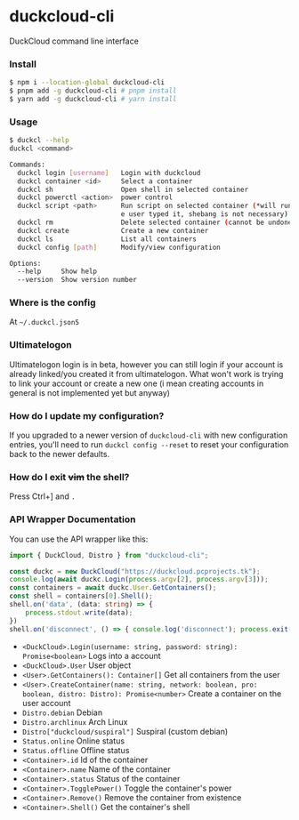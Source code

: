 # duckcloud-cli
DuckCloud command line interface
### Install
```sh
$ npm i --location-global duckcloud-cli
$ pnpm add -g duckcloud-cli # pnpm install
$ yarn add -g duckcloud-cli # yarn install
```
### Usage
```sh
$ duckcl --help
duckcl <command>

Commands:
  duckcl login [username]   Login with duckcloud
  duckcl container <id>     Select a container
  duckcl sh                 Open shell in selected container
  duckcl powerctl <action>  power control
  duckcl script <path>      Run script on selected container (*will run as if th
                            e user typed it, shebang is not necessary)
  duckcl rm                 Delete selected container (cannot be undone)
  duckcl create             Create a new container
  duckcl ls                 List all containers
  duckcl config [path]      Modify/view configuration

Options:
  --help     Show help                                                 [boolean]
  --version  Show version number                                       [boolean]

```
### Where is the config
At `~/.duckcl.json5`
### Ultimatelogon
Ultimatelogon login is in beta, however you can still login if your account is already linked/you created
it from ultimatelogon. What won't work is trying to link your account or create a new one (i mean creating accounts in general is not implemented yet but anyway)
### How do I update my configuration?
If you upgraded to a newer version of `duckcloud-cli` with new configuration entries,
you'll need to run `duckcl config --reset` to reset your configuration back to
the newer defaults.
### How do I exit ~~vim~~ the shell?
Press Ctrl+] and `.`
### API Wrapper Documentation
You can use the API wrapper like this:
```ts
import { DuckCloud, Distro } from "duckcloud-cli";

const duckc = new DuckCloud("https://duckcloud.pcprojects.tk");
console.log(await duckc.Login(process.argv[2], process.argv[3]));
const containers = await duckc.User.GetContainers();
const shell = containers[0].Shell();
shell.on('data', (data: string) => {
	process.stdout.write(data);
})
shell.on('disconnect', () => { console.log('disconnect'); process.exit(0) });
```
- `<DuckCloud>.Login(username: string, password: string): Promise<boolean>` Logs into a account
- `<DuckCloud>.User` User object
- `<User>.GetContainers(): Container[]` Get all containers from the user
- `<User>.CreateContainer(name: string, network: boolean, pro: boolean, distro: Distro): Promise<number>` Create a container on the user account
- `Distro.debian` Debian
- `Distro.archlinux` Arch Linux
- `Distro["duckcloud/suspiral"]` Suspiral (custom debian)
- `Status.online` Online status
- `Status.offline` Offline status
- `<Container>.id` Id of the container
- `<Container>.name` Name of the container
- `<Container>.status` Status of the container
- `<Container>.TogglePower()` Toggle the container's power
- `<Container>.Remove()` Remove the container from existence
- `<Container>.Shell()` Get the container's shell



